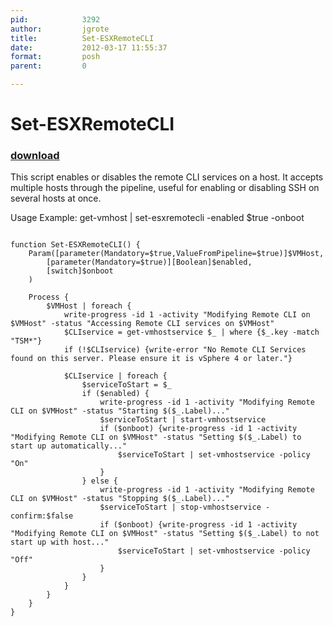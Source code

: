 ```yaml
---
pid:            3292
author:         jgrote
title:          Set-ESXRemoteCLI
date:           2012-03-17 11:55:37
format:         posh
parent:         0

---
```


# Set-ESXRemoteCLI

### [download](Scripts\3292.ps1)

This script enables or disables the remote CLI services on a host. It accepts multiple hosts through the pipeline, useful for enabling or disabling SSH on several hosts at once.

Usage Example: get-vmhost | set-esxremotecli -enabled $true -onboot

```posh

function Set-ESXRemoteCLI() {
    Param([parameter(Mandatory=$true,ValueFromPipeline=$true)]$VMHost,
        [parameter(Mandatory=$true)][Boolean]$enabled,
        [switch]$onboot
    )
    
    Process {
        $VMHost | foreach {
            write-progress -id 1 -activity "Modifying Remote CLI on $VMHost" -status "Accessing Remote CLI services on $VMHost"
            $CLIservice = get-vmhostservice $_ | where {$_.key -match "TSM*"}
            if (!$CLIservice) {write-error "No Remote CLI Services found on this server. Please ensure it is vSphere 4 or later."}
            
            $CLIservice | foreach {
                $serviceToStart = $_
                if ($enabled) {
                    write-progress -id 1 -activity "Modifying Remote CLI on $VMHost" -status "Starting $($_.Label)..."
                    $serviceToStart | start-vmhostservice
                    if ($onboot) {write-progress -id 1 -activity "Modifying Remote CLI on $VMHost" -status "Setting $($_.Label) to start up automatically..."
                        $serviceToStart | set-vmhostservice -policy "On"
                    }
                } else {
                    write-progress -id 1 -activity "Modifying Remote CLI on $VMHost" -status "Stopping $($_.Label)..."
                    $serviceToStart | stop-vmhostservice -confirm:$false
                    if ($onboot) {write-progress -id 1 -activity "Modifying Remote CLI on $VMHost" -status "Setting $($_.Label) to not start up with host..."
                        $serviceToStart | set-vmhostservice -policy "Off"
                    }
                }
            }
        }
    }
}
```
